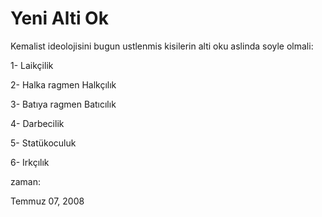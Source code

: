 # Yeni Alti Ok

Kemalist ideolojisini bugun ustlenmis kisilerin alti oku aslinda soyle
olmali:

1- Laikçilik

2- Halka ragmen Halkçılık

3- Batıya ragmen Batıcılık

4- Darbecilik

5- Statükoculuk

6- Irkçılık







zaman:

Temmuz 07, 2008










